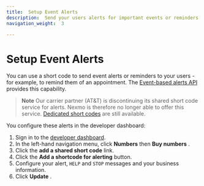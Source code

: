 ```yaml
---
title:  Setup Event Alerts
description:  Send your users alerts for important events or reminders
navigation_weight:  3

---
```



Setup Event Alerts
==================

You can use a short code to send event alerts or reminders to your users - for example, to remind them of an appointment. The [Event-based alerts API](/api/sms/us-short-codes/alerts/sending) provides this capability.

> **Note** Our carrier partner (AT&T) is discontinuing its shared short code service for alerts. Nexmo is therefore no longer able to offer this service. [Dedicated short codes](https://www.nexmo.com/platform/short-codes) are still available.

You configure these alerts in the developer dashboard:

1. Sign in to the [developer dashboard](https://dashboard.nexmo.com).
2. In the left-hand navigation menu, click **Numbers** then **Buy numbers** .
3. Click the **add a shared short code** link.
4. Click the **Add a shortcode for alerting** button.
5. Configure your alert, `HELP` and `STOP` messages and your business information.
6. Click **Update** .


